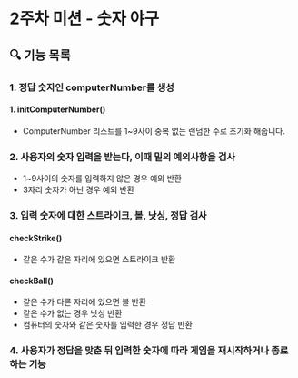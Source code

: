 # 2주차 미션 - 숫자 야구

## 🔍 기능 목록
### 1. 정답 숫자인 computerNumber를 생성
#### 1. initComputerNumber()
- ComputerNumber 리스트를 1~9사이 중복 없는 랜덤한 수로 초기화 해줍니다.  
  
### 2. 사용자의 숫자 입력을 받는다, 이때 밑의 예외사항을 검사
- 1~9사이의 숫자를 입력하지 않은 경우 예외 반환
- 3자리 숫자가 아닌 경우 예외 반환  
  
### 3. 입력 숫자에 대한 스트라이크, 볼, 낫싱, 정답 검사
#### checkStrike()
- 같은 수가 같은 자리에 있으면 스트라이크 반환
#### checkBall()  
- 같은 수가 다른 자리에 있으면 볼 반환
- 같은 수가 없는 경우 낫싱 반환
- 컴퓨터의 숫자와 같은 숫자를 입력한 경우 정답 반환  
  

### 4. 사용자가 정답을 맞춘 뒤 입력한 숫자에 따라 게임을 재시작하거나 종료하는 기능

